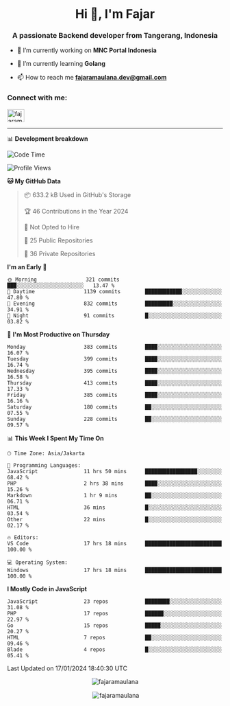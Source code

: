 <h1 align="center">Hi 👋, I'm Fajar</h1>
<h3 align="center">A passionate Backend developer from Tangerang, Indonesia</h3>

<!-- <p align="left"> <img src="https://komarev.com/ghpvc/?username=fajaramaulana&label=Profile%20views&color=0e75b6&style=flat" alt="fajaramaulana" /> </p> -->

- 🔭 I’m currently working on **MNC Portal Indonesia**

- 🌱 I’m currently learning **Golang**

- 📫 How to reach me **fajaramaulana.dev@gmail.com**

<h3 align="left">Connect with me:</h3>
<p align="left">
<a href="https://linkedin.com/in/fajar-agus-maulana-73533a180/" target="blank"><img align="center" src="https://raw.githubusercontent.com/rahuldkjain/github-profile-readme-generator/master/src/images/icons/Social/linked-in-alt.svg" alt="fajaramaulana" height="30" width="40" /></a>
</p>

-------

📊 **Development breakdown**
<!--START_SECTION:waka-->
![Code Time](http://img.shields.io/badge/Code%20Time-1%2C608%20hrs%2010%20mins-blue)

![Profile Views](http://img.shields.io/badge/Profile%20Views-0-blue)

**🐱 My GitHub Data** 

> 📦 633.2 kB Used in GitHub's Storage 
 > 
> 🏆 46 Contributions in the Year 2024
 > 
> 🚫 Not Opted to Hire
 > 
> 📜 25 Public Repositories 
 > 
> 🔑 36 Private Repositories 
 > 
**I'm an Early 🐤** 

```text
🌞 Morning                321 commits         ███░░░░░░░░░░░░░░░░░░░░░░   13.47 % 
🌆 Daytime                1139 commits        ████████████░░░░░░░░░░░░░   47.80 % 
🌃 Evening                832 commits         █████████░░░░░░░░░░░░░░░░   34.91 % 
🌙 Night                  91 commits          █░░░░░░░░░░░░░░░░░░░░░░░░   03.82 % 
```
📅 **I'm Most Productive on Thursday** 

```text
Monday                   383 commits         ████░░░░░░░░░░░░░░░░░░░░░   16.07 % 
Tuesday                  399 commits         ████░░░░░░░░░░░░░░░░░░░░░   16.74 % 
Wednesday                395 commits         ████░░░░░░░░░░░░░░░░░░░░░   16.58 % 
Thursday                 413 commits         ████░░░░░░░░░░░░░░░░░░░░░   17.33 % 
Friday                   385 commits         ████░░░░░░░░░░░░░░░░░░░░░   16.16 % 
Saturday                 180 commits         ██░░░░░░░░░░░░░░░░░░░░░░░   07.55 % 
Sunday                   228 commits         ██░░░░░░░░░░░░░░░░░░░░░░░   09.57 % 
```


📊 **This Week I Spent My Time On** 

```text
🕑︎ Time Zone: Asia/Jakarta

💬 Programming Languages: 
JavaScript               11 hrs 50 mins      █████████████████░░░░░░░░   68.42 % 
PHP                      2 hrs 38 mins       ████░░░░░░░░░░░░░░░░░░░░░   15.26 % 
Markdown                 1 hr 9 mins         ██░░░░░░░░░░░░░░░░░░░░░░░   06.71 % 
HTML                     36 mins             █░░░░░░░░░░░░░░░░░░░░░░░░   03.54 % 
Other                    22 mins             █░░░░░░░░░░░░░░░░░░░░░░░░   02.17 % 

🔥 Editors: 
VS Code                  17 hrs 18 mins      █████████████████████████   100.00 % 

💻 Operating System: 
Windows                  17 hrs 18 mins      █████████████████████████   100.00 % 
```

**I Mostly Code in JavaScript** 

```text
JavaScript               23 repos            ████████░░░░░░░░░░░░░░░░░   31.08 % 
PHP                      17 repos            ██████░░░░░░░░░░░░░░░░░░░   22.97 % 
Go                       15 repos            █████░░░░░░░░░░░░░░░░░░░░   20.27 % 
HTML                     7 repos             ██░░░░░░░░░░░░░░░░░░░░░░░   09.46 % 
Blade                    4 repos             █░░░░░░░░░░░░░░░░░░░░░░░░   05.41 % 
```




 Last Updated on 17/01/2024 18:40:30 UTC
<!--END_SECTION:waka-->
<p align="center"><img align="center" src="https://github-readme-stats.vercel.app/api/top-langs?username=fajaramaulana&show_icons=true&locale=en&layout=compact" alt="fajaramaulana" /></p>

<p align="center">&nbsp;<img align="center" src="https://github-readme-stats.vercel.app/api?username=fajaramaulana&show_icons=true&locale=en" alt="fajaramaulana" /></p>
